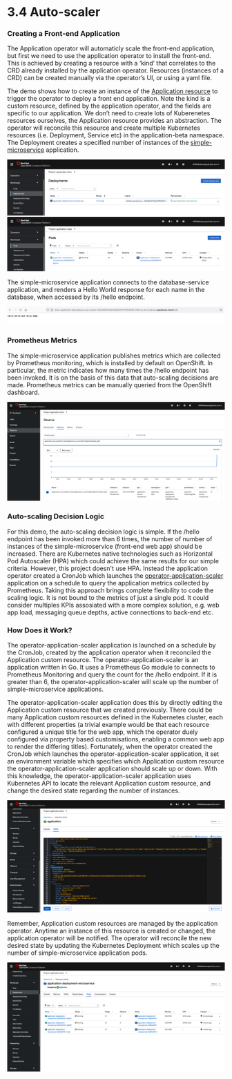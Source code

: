 # 3.4 Auto-scaler

### Creating a Front-end Application

The Application operator will automaticly scale the front-end application, but first we need to use the application operator to install the front-end.  This is achieved by creating a resource with a ‘kind’ that correlates to the CRD already installed by the application operator. Resources (instances of a CRD) can be created manually via the operator’s UI, or using a yaml file.

The demo shows how to create an instance of the [Application resource](https://github.com/IBM/operator-sample-go/blob/main/operator-application/config/samples/application.sample_v1beta1_application.yaml) to trigger the operator to deploy a front end application.  Note the kind is a custom resource, defined by the application operator, and the fields are specific to our application.  We don’t need to create lots of Kuberenetes resources ourselves, the Application resource provides an abstraction. The operator will reconcile this resource and create multiple Kubernetes resources (i.e. Deployment, Service etc) in the application-beta namespace. The Deployment creates a specified number of instances of the [simple-microservice](https://github.com/IBM/operator-sample-go/tree/main/simple-microservice) application.


<img src="./images/demo17.png" />
<img src="./images/demo18.png" />

The simple-microservice application connects to the database-service application, and renders a Hello World response for each name in the database, when accessed by its /hello endpoint.

<img src="./images/demo19.png" />

### Prometheus Metrics

The simple-microservice application publishes metrics which are collected by Prometheus monitoring, which is installed by default on OpenShift. In particular, the metric indicates how many times the /hello endpoint has been invoked.  It is on the basis of this data that auto-scaling decisions are made.  Prometheus metrics can be manually queried from the OpenShift dashboard.

<img src="./images/demo32.png" /> 

### Auto-scaling Decision Logic

For this demo, the auto-scaling decision logic is simple.  If the /hello endpoint has been invoked more than 6 times, the number of number of instances of the simple-microservice (front-end web app) should be increased. There are Kubernetes native technologies such as Horizontal Pod Autoscaler (HPA) which could achieve the same results for our simple criteria. However, this project doesn't use HPA. Instead the application operator created a CronJob which launches the [operator-application-scaler](https://github.com/IBM/operator-sample-go/tree/main/operator-application-scaler) application on a schedule to query the application metrics collected by Prometheus.  Taking this approach brings complete flexibility to code the scaling logic. It is not bound to the metrics of just a single pod.  It could consider multiples KPIs assosiated with a more complex solution, e.g. web app load, messaging queue depths, active connections to back-end etc.

### How Does it Work?

The operator-application-scaler application is launched on a schedule by the CronJob, created by the application operator when it reconciled the Application custom resource. The operator-application-scaler is an application written in Go.  It uses a Prometheus Go module to connects to Prometheus Monitoring and query the count for the /hello endpoint.  If it is greater than 6, the operator-application-scaler will scale up the number of simple-microservice applications.

The operator-application-scaler application does this by directly editing the Application custom resource that we created previously. There could be many Application custom resources defined in the Kubernetes cluster, each with different properties (a trivial example would be that each resource configured a unique title for the web app, which the operator duely configured via property based customisations, enabling a common web app to render the differing titles).  Fortunately, when the operator created the CronJob which launches the operator-application-scaler application, it set an environment variable which specifies which Application custom resource the operator-application-scaler application should scale up or down.  With this knowledge, the operator-application-scaler application uses Kubernetes API to locate the relevant Application custom resource, and change the desired state regarding the number of instances.

<img src="./images/demo26.png" /> 

Remember, Application custom resources are managed by the application operator.  Anytime an instance of this resource is created or changed, the application operator will be notified.  The operator will reconcile the new desired state by updating the Kubernetes Deployment which scales up the number of simple-microservice application pods.

<img src="./images/demo28.png" /> 